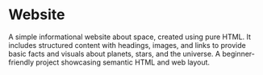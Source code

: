 # Website
A simple informational website about space, created using pure HTML. 
It includes structured content with headings, images, and links to provide basic facts and visuals about planets, stars, and the universe. 
A beginner-friendly project showcasing semantic HTML and web layout.
